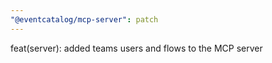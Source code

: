 ```yaml
---
"@eventcatalog/mcp-server": patch
---
```


feat(server): added teams users and flows to the MCP server
